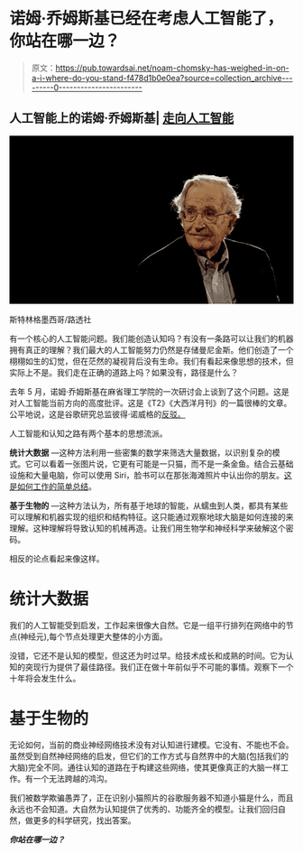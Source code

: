 # 诺姆·乔姆斯基已经在考虑人工智能了，你站在哪一边？

> 原文：<https://pub.towardsai.net/noam-chomsky-has-weighed-in-on-a-i-where-do-you-stand-f478d1b0e0ea?source=collection_archive---------0----------------------->

## 人工智能上的诺姆·乔姆斯基| [走向人工智能](https://pub.towardsai.net)

![](img/315a0457fee968e3305b2960ebc837ee.png)

斯特林格墨西哥/路透社

有一个核心的人工智能问题。我们能创造认知吗？有没有一条路可以让我们的机器拥有真正的理解？我们最大的人工智能努力仍然是存储曼尼金斯。他们创造了一个栩栩如生的幻觉，但在茫然的凝视背后没有生命。我们有看起来像思想的技术，但实际上不是。我们走在正确的道路上吗？如果没有，路径是什么？

去年 5 月，诺姆·乔姆斯基在麻省理工学院的一次研讨会上谈到了这个问题。这是对人工智能当前方向的高度批评。这是《T2》《大西洋月刊》的一篇很棒的文章。公平地说，这是谷歌研究总监彼得·诺威格的[反驳。](http://norvig.com/chomsky.html)

人工智能和认知之路有两个基本的思想流派。

**统计大数据** —这种方法利用一些密集的数学来筛选大量数据，以识别复杂的模式。它可以看着一张图片说，它更有可能是一只猫，而不是一条金鱼。结合云基础设施和大量电脑，你可以使用 Siri，脸书可以在那张海滩照片中认出你的朋友。[这是如何工作的简单总结](http://danlovy.com/ai-essays/ai-made-really-really-simple/)。

**基于生物的** —这种方法认为，所有基于地球的智能，从蠕虫到人类，都具有某些可以理解和机器实现的组织和结构特征。这只能通过观察地球大脑是如何连接的来理解。这种理解将导致认知的机械再造。让我们用生物学和神经科学来破解这个密码。

相反的论点看起来像这样。

# 统计大数据

我们的人工智能受到启发，工作起来很像大自然。它是一组平行排列在网络中的节点(神经元),每个节点处理更大整体的小方面。

没错，它还不是认知的模型，但这还为时过早。给技术成长和成熟的时间。它为认知的突现行为提供了最佳路径。我们正在做十年前似乎不可能的事情。观察下一个十年将会发生什么。

# 基于生物的

无论如何，当前的商业神经网络技术没有对认知进行建模。它没有、不能也不会。虽然受到自然神经网络的启发，但它们的工作方式与自然界中的大脑(包括我们的大脑)完全不同。通往认知的道路在于构建这些网络，使其更像真正的大脑一样工作。有一个无法跨越的鸿沟。

我们被数学欺骗愚弄了，正在识别小猫照片的谷歌服务器不知道小猫是什么，而且永远也不会知道。大自然为认知提供了优秀的、功能齐全的模型。让我们回归自然，做更多的科学研究，找出答案。

***你站在哪一边？***